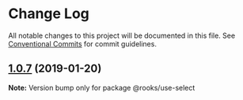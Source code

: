 # Change Log

All notable changes to this project will be documented in this file.
See [Conventional Commits](https://conventionalcommits.org) for commit guidelines.

## [1.0.7](https://github.com/imbhargav5/rooks/compare/@rooks/use-select@1.0.6...@rooks/use-select@1.0.7) (2019-01-20)

**Note:** Version bump only for package @rooks/use-select
